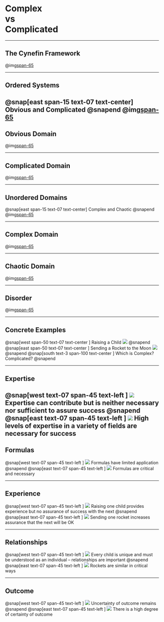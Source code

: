 
# Complex<br>vs<br>Complicated
---
## The Cynefin Framework
@img[span-65](assets/img/cynefin.png)

---
## Ordered Systems
@snap[east span-15 text-07 text-center]
Obvious and Complicated
@snapend
@img[span-65](assets/img/cynefin.png)
---
## Obvious Domain
@img[span-65](assets/img/cynefin.png)

---
## Complicated Domain
@img[span-65](assets/img/cynefin.png)

---
## Unordered Domains
@snap[east span-15 text-07 text-center]
Complex and Chaotic
@snapend
@img[span-65](assets/img/cynefin.png)

---
## Complex Domain
@img[span-65](assets/img/cynefin.png)

---
## Chaotic Domain
@img[span-65](assets/img/cynefin.png)

---
## Disorder
@img[span-65](assets/img/cynefin.png)

---
## Concrete Examples
@snap[west span-50 text-07 text-center ]
Raising a Child
![](assets/img/child.png)
@snapend
@snap[east span-50 text-07 text-center ]
Sending a Rocket to the Moon
![](assets/img/rocket.png)
@snapend
@snap[south text-3 span-100 text-center ]
Which is Complex? Complicated?
@snapend

---
## Expertise
@snap[west text-07 span-45 text-left ]
![](assets/img/child.png)
Expertise can contribute but is neither necessary nor sufficient to assure success
@snapend
@snap[east text-07 span-45 text-left ]
![](assets/img/rocket.png)
High levels of expertise in a variety of fields are necessary for success
---
## Formulas
@snap[west text-07 span-45 text-left ]
![](assets/img/child.png)
Formulas have limited application
@snapend
@snap[east text-07 span-45 text-left ]
![](assets/img/rocket.png)
Formulas are critical and necessary

---
## Experience
@snap[west text-07 span-45 text-left ]
![](assets/img/child.png)
Raising one child provides experience but no assurance of success with the next
@snapend
@snap[east text-07 span-45 text-left ]
![](assets/img/rocket.png)
Sending one rocket increases assurance that the next will be OK

---
## Relationships
@snap[west text-07 span-45 text-left ]
![](assets/img/child.png)
Every child is unique and must be understood as an individual – relationships are important
@snapend
@snap[east text-07 span-45 text-left ]
![](assets/img/rocket.png)
Rockets are similar in critical ways

---
## Outcome
@snap[west text-07 span-45 text-left ]
![](assets/img/child.png)
Uncertainty of outcome remains
@snapend
@snap[east text-07 span-45 text-left ]
![](assets/img/rocket.png)
There is a high degree of certainty of outcome
